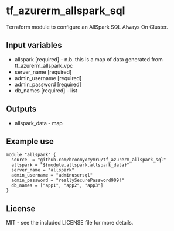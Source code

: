 # tf_azurerm_allspark_sql
Terraform module to configure an AllSpark SQL Always On Cluster.

## Input variables
  * allspark [required] - n.b. this is a map of data generated from tf_azurerm_allspark_vpc
  * server_name [required]
  * admin_username [required]
  * admin_password [required]
  * db_names [required] - list


## Outputs
  * allspark_data - map


## Example use

    module "allspark" {
      source  = "github.com/broomyocymru/tf_azurerm_allspark_sql"
      allspark = "${module.allspark.allspark_data}"
      server_name = "allspark"
      admin_username = "adminusersql"
      admin_password = "reallySecurePassword909!"
      db_names = ["app1", "app2", "app3"]
    }


## License

MIT - see the included LICENSE file for more details.
